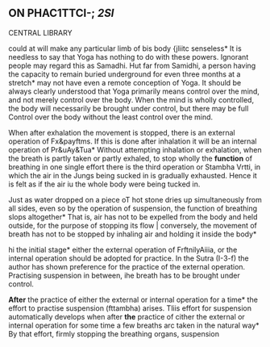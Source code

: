 ## **ON PHAC1TTCI-;** *2SI*

CENTRAL LIBRARY

could at will make any particular limb of bis body {jliitc senseless\* It is needless to say that Yoga has nothing to do with these powers. Ignorant people may regard this as Samadhi. Hut far from Samidhi, a person having the capacity to remain buried underground for even three months at a stretch\* may not have even a remote conception of Yoga. It should be always clearly understood that Yoga primarily means control over the mind, and not merely control over the body. When the mind is wholly controlled, the body will necessarily be brought under control, but there may be full Control over the body without the least control over the mind.

When after exhalation the movement is stopped, there is an external operation of Fx&payftms. If this is done after inhalation it will be an internal operation of Pr&uAy&Tua\* Without attempting inhalation or exhalation, when the breath is partly taken or partly exhaled, to stop wholly the **function** of breathing in one single effort there is the third operation or Stambha Vrtti, in which the air in the Jungs being sucked in is gradually exhausted. Hence it is felt as if the air iu the whole body were being tucked in.

Just as water dropped on a piece oT hot stone dries up simultaneously from all sides, even so by the operation of suspension, the function of breathing slops altogether\* That is, air has not to be expelled from the body and held outside, for the purpose of stopping its flow | conversely, the movement of breath has not to be stopped by inhaling air and holding it inside the body\*

hi the initial stage\* either the external operation of FrftnilyAiiia, or the internal operation should be adopted for practice. In the Sutra (I-3-f) the author has shown preference for the practice of the external operation. Practising suspension in between, ihe breath has to be brought under control.

**After** the practice of either the external or internal operation for a time\* the effort to practise suspension (fttambha) arises. Tliis effort for suspension automatically develops when after **the** practice of cither the external or internal operation for some time a few breaths arc taken in the natural way\* By that effort, firmly stopping the breathing organs, suspension